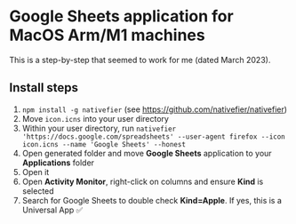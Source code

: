 # Google Sheets application for MacOS Arm/M1 machines

This is a step-by-step that seemed to work for me (dated March 2023).

## Install steps

1. `npm install -g nativefier` (see https://github.com/nativefier/nativefier)
2. Move `icon.icns` into your user directory
3. Within your user directory, run `nativefier 'https://docs.google.com/spreadsheets' --user-agent firefox --icon icon.icns --name 'Google Sheets' --honest`
4. Open generated folder and move **Google Sheets** application to your **Applications** folder
5. Open it
6. Open **Activity Monitor**, right-click on columns and ensure **Kind** is selected
7. Search for Google Sheets to double check **Kind=Apple**. If yes, this is a Universal App ✅
